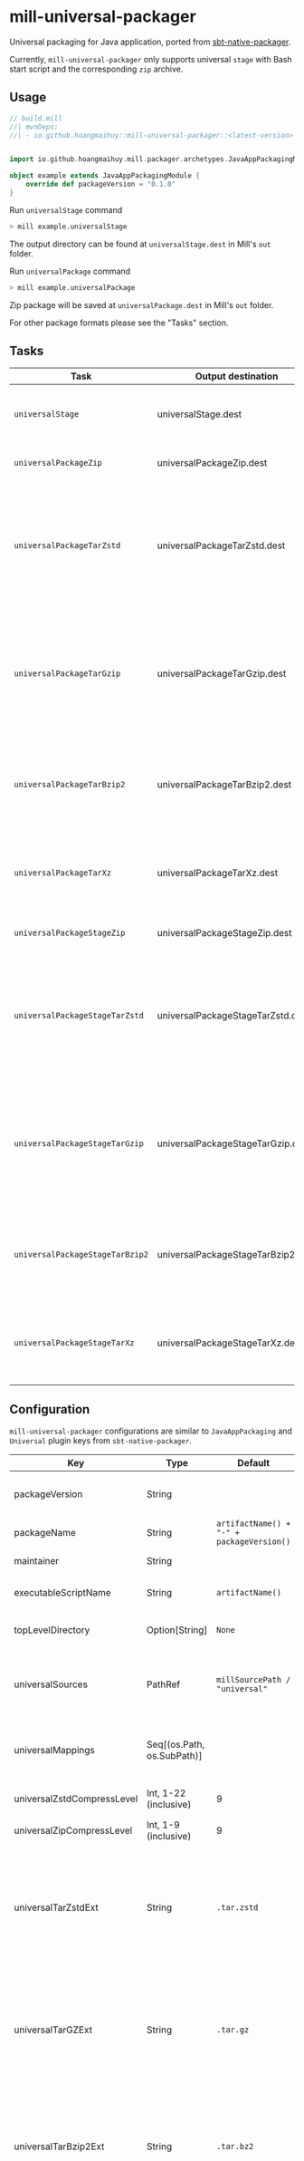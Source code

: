# mill-universal-packager

Universal packaging for Java application, ported from [sbt-native-packager](https://github.com/sbt/sbt-native-packager).

Currently, `mill-universal-packager` only supports universal `stage` with Bash start script and the corresponding `zip` archive.

## Usage

```scala
// build.mill
//| mvnDeps:
//| - io.github.hoangmaihuy::mill-universal-packager::<latest-version>


import io.github.hoangmaihuy.mill.packager.archetypes.JavaAppPackagingModule

object example extends JavaAppPackagingModule {
	override def packageVersion = "0.1.0"
}
```

Run `universalStage` command

```bash
> mill example.universalStage
```

The output directory can be found at `universalStage.dest` in Mill's `out` folder.

Run `universalPackage` command

```bash
> mill example.universalPackage
```

Zip package will be saved at `universalPackage.dest` in Mill's `out` folder.

For other package formats please see the "Tasks" section.

## Tasks

| Task                            | Output destination                 | Description              |
|---------------------------------|------------------------------------|--------------------------|
| `universalStage`                | universalStage.dest                | For making unarchived universal package. This is usefull for checking the contents before the final packaging and publishing. |
| `universalPackageZip`           | universalPackageZip.dest           | For making zip compressed universal package without `universalStage`. |
| `universalPackageTarZstd`       | universalPackageTarZstd.dest       | For making zstd compressed tarball universal package without `universalStage`. The zstd compression level can be configured by `universalZstdCompressLevel`. And the tarball file name extension can be configured by `universalTarZstdExt` with default value `.tar.zstd`.  |
| `universalPackageTarGzip`       | universalPackageTarGzip.dest       | For making gzip compressed tarball universal package, without `universalStage`. The gzip compression level can be configured by `universalGzipCompressLevel`. And the tarball file name extension can be configured by `universalTarGzipExt` with default value `.tar.gz`.  |
| `universalPackageTarBzip2`      | universalPackageTarBzip2.dest      | For making bzip2 compressed tarball universal package, without `universalStage`. The tarball file name extension can be configured by `universalTarBzip2Ext` with default value `.tar.bz2`.  |
| `universalPackageTarXz`         | universalPackageTarXz.dest         | For making xz compressed tarball universal package, without `universalStage`. The tarball file name extension can be configured by `universalTarXzExt` with default value `.tar.Xz`.  |
| `universalPackageStageZip`      | universalPackageStageZip.dest      | For making zip compressed universal package from the `universalStage`. |
| `universalPackageStageTarZstd`  | universalPackageStageTarZstd.dest  | For making zstd compressed tarball universal package from the `universalStage`. The zstd compression level can be configured by `universalZstdCompressLevel`. And the tarball file name extension can be configured by `universalTarZstdExt` with default value `.tar.zstd`.  |
| `universalPackageStageTarGzip`  | universalPackageStageTarGzip.dest  | For making gzip compressed tarball universal package from the `universalStage`. The gzip compression level can be configured by `universalGzipCompressLevel`. And the tarball file name extension can be configured by `universalTarGzipExt` with default value `.tar.gz`.  |
| `universalPackageStageTarBzip2` | universalPackageStageTarBzip2.dest | For making bzip2 compressed tarball universal package from the `universalStage`. The tarball file name extension can be configured by `universalTarBzip2Ext` with default value `.tar.bz2`.  |
| `universalPackageStageTarXz`    | universalPackageStageTarXz.dest    | For making xz compressed tarball universal package from the `universalStage`. The tarball file name extension can be configured by `universalTarXzExt` with default value `.tar.xz`.  |

## Configuration

`mill-universal-packager` configurations are similar to `JavaAppPackaging` and `Universal` plugin keys
from `sbt-native-packager`.

| Key                             | Type                       | Default                                   | Description                                                            |
|----------------------           |----------------------------|-------------------------------------------|------------------------------------------------------------------------|
| packageVersion                  | String                     |                                           | Package version to use in `packageName`                                |
| packageName                     | String                     | `artifactName() + "-" + packageVersion()` | Package file name                                                      |
| maintainer                      | String                     |                                           | Maintainer name
| executableScriptName            | String                     | `artifactName()`                          | Executable script file name                                            |
| topLevelDirectory               | Option[String]             | `None`                                    | Top level directory in archive file                                    |
| universalSources                | PathRef                    | `millSourcePath / "universal"`            | Files to be included in archive, for example `.conf`, `.ini` files,... |
| universalMappings               | Seq[(os.Path, os.SubPath)] |                                           | A list of mappings from original path to archive path                  |
| universalZstdCompressLevel      | Int, 1-22 (inclusive)      | 9                                         | Compression level for zstd tarball                                 |
| universalZipCompressLevel       | Int, 1-9 (inclusive)       | 9                                         | Compression level for gzip                                         |
| universalTarZstdExt             | String                     | `.tar.zstd`                               | The Zstd compressed tarbal file extension, can be `.tar.zstd`, .`tar.zst` or `.tzst` or any other else as you specified. |
| universalTarGZExt               | String                     | `.tar.gz`                                 | The Gzip compressed tarbal file extension, can be `.tar.gz` or `.tgz` or any other else as you specified.                |
| universalTarBzip2Ext            | String                     | `.tar.bz2`                                | The Bzip2 compressed tarbal file extension, can be `.tar.bz2` or `.tbz` or any other else as you specified.              |
| universalTarXZExt               | String                     | `.tar.xz`                                 | The XZ compressed tarbal file extension, can be `.tar.xz` or `.txz` or any other else as you specified.                  |

## More information

This plugin was ported from ported from [sbt-native-packager](https://github.com/sbt/sbt-native-packager). Core functions were copied from `sbt-native-packager` with some modifications to work with Mill.

## Licenses

This software is released under the Apache License 2.0. More information in the file LICENSE distributed with this project.
